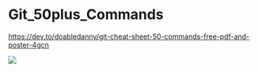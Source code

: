 # Git_50plus_Commands
https://dev.to/doabledanny/git-cheat-sheet-50-commands-free-pdf-and-poster-4gcn

![](https://res.cloudinary.com/practicaldev/image/fetch/s--w-UEE2WQ--/c_limit%2Cf_auto%2Cfl_progressive%2Cq_auto%2Cw_880/https://dev-to-uploads.s3.amazonaws.com/uploads/articles/8cl1lotlaikqp8vhhr6i.png)
